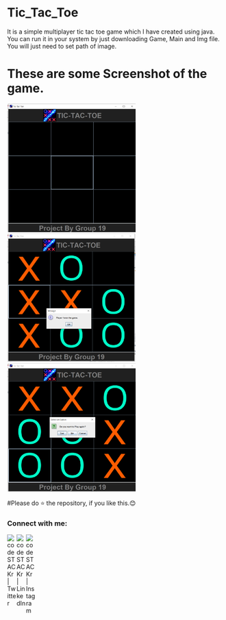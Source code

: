 # Tic_Tac_Toe
It is a simple multiplayer tic tac toe game which I have created using java.
You can run it in your system by just downloading Game, Main and Img file. You will just need to set path of image.


# These are some Screenshot of the game.
<img src="https://github.com/abhi-511/Tic_Tac_Toe/blob/main/S1.png" alt="alt text" height=300 width="300"/>         <img src="https://github.com/abhi-511/Tic_Tac_Toe/blob/main/S2.png" alt="drawing"  height=300 width="300"/>         <img src="https://github.com/abhi-511/Tic_Tac_Toe/blob/main/S3.png" alt="drawing"  height=300 width="300"/>


#Please do ⭐ the repository, if you like this.😊


### Connect with me:


[<img align="left" alt="codeSTACKr | Twitter" width="22px" src="https://cdn.jsdelivr.net/npm/simple-icons@v3/icons/twitter.svg" />][twitter]
[<img align="left" alt="codeSTACKr | LinkedIn" width="22px" src="https://cdn.jsdelivr.net/npm/simple-icons@v3/icons/linkedin.svg" />][linkedin]
[<img align="left" alt="codeSTACKr | Instagram" width="22px" src="https://cdn.jsdelivr.net/npm/simple-icons@v3/icons/instagram.svg" />][instagram]




[twitter]: https://twitter.com/Abhijit89577918
[instagram]: https://www.instagram.com/_abhijit_gupta_/
[linkedin]: https://www.linkedin.com/in/abhijit-gupta-764a96209/
